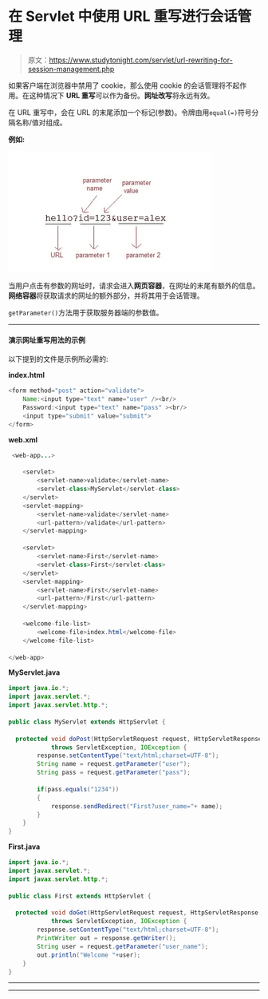 # 在 Servlet 中使用 URL 重写进行会话管理

> 原文：<https://www.studytonight.com/servlet/url-rewriting-for-session-management.php>

如果客户端在浏览器中禁用了 cookie，那么使用 cookie 的会话管理将不起作用。在这种情况下 **URL 重写**可以作为备份。**网址改写**将永远有效。

在 URL 重写中，会在 URL 的末尾添加一个标记(参数)。令牌由用`equal(=)`符号分隔名称/值对组成。

**例如:**

![using url rewriting for session management](img/b2979d622ac731bf5e44e827454ded67.png)

当用户点击有参数的网址时，请求会进入**网页容器**，在网址的末尾有额外的信息。**网络容器**将获取请求的网址的额外部分，并将其用于会话管理。

`getParameter()`方法用于获取服务器端的参数值。

* * *

#### 演示网址重写用法的示例

以下提到的文件是示例所必需的:

**index.html**

```java
<form method="post" action="validate">
    Name:<input type="text" name="user" /><br/>
    Password:<input type="text" name="pass" ><br/>
    <input type="submit" value="submit">
</form> 
```

**web.xml**

```java
 <web-app...>

    <servlet>
        <servlet-name>validate</servlet-name>
        <servlet-class>MyServlet</servlet-class>
    </servlet> 
    <servlet-mapping>
        <servlet-name>validate</servlet-name>
        <url-pattern>/validate</url-pattern>
    </servlet-mapping>

    <servlet>
        <servlet-name>First</servlet-name>
        <servlet-class>First</servlet-class>
    </servlet>
    <servlet-mapping>
        <servlet-name>First</servlet-name>
        <url-pattern>/First</url-pattern>
    </servlet-mapping>

    <welcome-file-list>
        <welcome-file>index.html</welcome-file>
    </welcome-file-list>

</web-app> 
```

**MyServlet.java**

```java
import java.io.*;
import javax.servlet.*;
import javax.servlet.http.*;

public class MyServlet extends HttpServlet {

  protected void doPost(HttpServletRequest request, HttpServletResponse response)
            throws ServletException, IOException {
        response.setContentType("text/html;charset=UTF-8");
        String name = request.getParameter("user");
        String pass = request.getParameter("pass");

        if(pass.equals("1234"))
        {
            response.sendRedirect("First?user_name="+ name);
        }
    }   
} 
```

**First.java**

```java
import java.io.*;
import javax.servlet.*;
import javax.servlet.http.*;

public class First extends HttpServlet {

  protected void doGet(HttpServletRequest request, HttpServletResponse response)
            throws ServletException, IOException {
        response.setContentType("text/html;charset=UTF-8");
        PrintWriter out = response.getWriter();
        String user = request.getParameter("user_name");
        out.println("Welcome "+user);
    }
} 
```

* * *

* * *